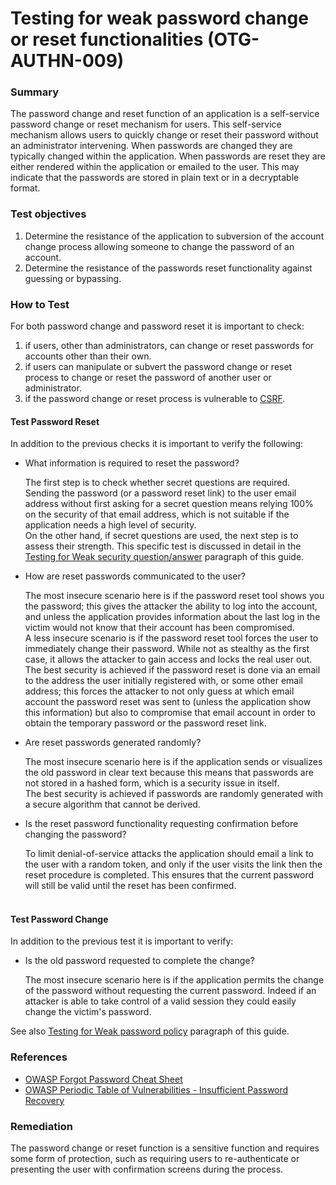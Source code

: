 # Testing for weak password change or reset functionalities (OTG-AUTHN-009)

### Summary

The password change and reset function of an application is a self-service password change or reset mechanism for users. This self-service mechanism allows users to quickly change or reset their password without an administrator intervening. When passwords are changed they are typically changed within the application. When passwords are reset they are either rendered within the application or emailed to the user. This may indicate that the passwords are stored in plain text or in a decryptable format.


### Test objectives

1. Determine the resistance of the application to subversion of the account change process allowing someone to change the password of an account.
2. Determine the resistance of the passwords reset functionality against guessing or bypassing.


### How to Test

For both password change and password reset it is important to check:
1.  if users, other than administrators, can change or reset passwords for accounts other than their own.
2.  if users can manipulate or subvert the password change or reset process to change or reset the password of another user or administrator.
3.  if the password change or reset process is vulnerable to [CSRF](https://www.owasp.org/index.php/Testing_for_CSRF_%28OWASP-SM-005%29).


#### Test Password Reset

In addition to the previous checks it is important to verify the following:

* What information is required to reset the password?

    The first step is to check whether secret questions are required. Sending the password (or a password reset link) to the user email address without first asking for a secret question means relying 100% on the security of that email address, which is not suitable if the application needs a high level of security.<br>
On the other hand, if secret questions are used, the next step is to assess their strength. This specific test is discussed in detail in the [Testing for Weak security question/answer](https://www.owasp.org/index.php/Testing_for_Weak_password_policy_%28OWASP-AT-008%29) paragraph of this guide.

* How are reset passwords communicated to the user?

    The most insecure scenario here is if the password reset tool shows you the password; this gives the attacker the ability to log into the account, and unless the application provides information about the last log in the victim would not know that their account has been compromised.<br>
A less insecure scenario is if the password reset tool forces the user to immediately change their password. While not as stealthy as the first case, it allows the attacker to gain access and locks the real user out.<br>
The best security is achieved if the password reset is done via an email to the address the user initially registered with, or some other email address; this forces the attacker to not only guess at which email account the password reset was sent to (unless the application show this information) but also to compromise that email account in order to obtain the temporary password or the password reset link.

* Are reset passwords generated randomly?

    The most insecure scenario here is if the application sends or visualizes the old password in clear text because this means that passwords are not stored in a hashed form, which is a security issue in itself.<br>
The best security is achieved if passwords are randomly generated with a secure algorithm that cannot be derived.

* Is the reset password functionality requesting confirmation before changing the password?

    To limit denial-of-service attacks the application should email a link to the user with a random token, and only if the user visits the link then the reset procedure is completed. This ensures that the current password will still be valid until the reset has been confirmed.
<br><br>

#### Test Password Change

In addition to the previous test it is important to verify:

* Is the old password requested to complete the change?

    The most insecure scenario here is if the application permits the change of the password without requesting the current password. Indeed if an attacker is able to take control of a valid session they could easily change the victim's password.<br>

See also [Testing for Weak password policy](https://www.owasp.org/index.php/Testing_for_Weak_password_policy_%28OWASP-AT-008%29) paragraph of this guide.


### References

* [OWASP Forgot Password Cheat Sheet](https://www.owasp.org/index.php/Forgot_Password_Cheat_Sheet)
* [OWASP Periodic Table of Vulnerabilities - Insufficient Password Recovery](https://www.owasp.org/index.php/OWASP_Periodic_Table_of_Vulnerabilities_-_Insufficient_Password_Recovery)


### Remediation

The password change or reset function is a sensitive function and requires some form of protection, such as requiring users to re-authenticate or presenting the user with confirmation screens during the process.
